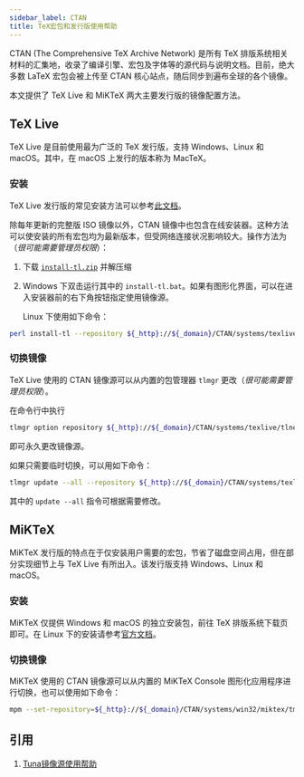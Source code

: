 ```yaml
---
sidebar_label: CTAN
title: TeX宏包和发行版使用帮助
---
```


CTAN (The Comprehensive TeX Archive Network) 是所有 TeX 排版系统相关材料的汇集地，收录了编译引擎、宏包及字体等的源代码与说明文档。目前，绝大多数 LaTeX 宏包会被上传至 CTAN 核心站点，随后同步到遍布全球的各个镜像。

本文提供了 TeX Live 和 MiKTeX 两大主要发行版的镜像配置方法。

## TeX Live

TeX Live 是目前使用最为广泛的 TeX 发行版，支持 Windows、Linux 和 macOS。其中，在 macOS 上发行的版本称为 MacTeX。

### 安装

TeX Live 发行版的常见安装方法可以参考[此文档](pathname:///CTAN/info/install-latex-guide-zh-cn/install-latex-guide-zh-cn.pdf)。

除每年更新的完整版 ISO 镜像以外，CTAN 镜像中也包含在线安装器。这种方法可以使安装的所有宏包均为最新版本，但受网络连接状况影响较大。操作方法为（*很可能需要管理员权限*）：

1. 下载 [`install-tl.zip`](pathname:///CTAN/systems/texlive/tlnet/install-tl.zip) 并解压缩
2. Windows 下双击运行其中的 `install-tl.bat`。如果有图形化界面，可以在进入安装器前的右下角按钮指定使用镜像源。

    Linux 下使用如下命令：
```bash varcode
perl install-tl --repository ${_http}://${_domain}/CTAN/systems/texlive/tlnet
```

### 切换镜像

TeX Live 使用的 CTAN 镜像源可以从内置的包管理器 `tlmgr` 更改（*很可能需要管理员权限*）。

在命令行中执行

```bash varcode
tlmgr option repository ${_http}://${_domain}/CTAN/systems/texlive/tlnet
```

即可永久更改镜像源。

如果只需要临时切换，可以用如下命令：

```bash varcode
tlmgr update --all --repository ${_http}://${_domain}/CTAN/systems/texlive/tlnet
```

其中的 `update --all` 指令可根据需要修改。

## MiKTeX

MiKTeX 发行版的特点在于仅安装用户需要的宏包，节省了磁盘空间占用，但在部分实现细节上与 TeX Live 有所出入。该发行版支持 Windows、Linux 和 macOS。

### 安装

MiKTeX 仅提供 Windows 和 macOS 的独立安装包，前往 TeX 排版系统下载页即可。在 Linux 下的安装请参考[官方文档](https://miktex.org/howto/install-miktex-unx)。

### 切换镜像

MiKTeX 使用的 CTAN 镜像源可以从内置的 MiKTeX Console 图形化应用程序进行切换，也可以使用如下命令：

```bash varcode
mpm --set-repository=${_http}://${_domain}/CTAN/systems/win32/miktex/tm/packages/
```

## 引用
1. [Tuna镜像源使用帮助](https://mirrors.tuna.tsinghua.edu.cn/help/CTAN/)  
